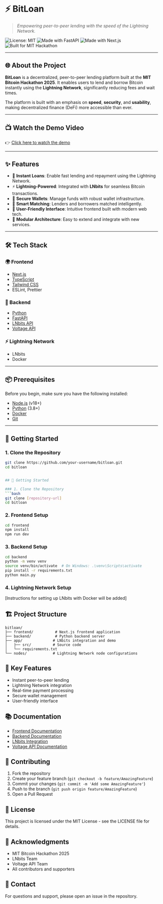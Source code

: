 # ⚡ BitLoan

> *Empowering peer-to-peer lending with the speed of the Lightning Network.*

![License: MIT](https://img.shields.io/badge/License-MIT-yellow.svg)
![Made with FastAPI](https://img.shields.io/badge/Backend-FastAPI-blue.svg)
![Made with Next.js](https://img.shields.io/badge/Frontend-Next.js-lightgrey.svg)
![Built for MIT Hackathon](https://img.shields.io/badge/MIT-Bitcoin_Hackathon_2025-orange.svg)

---

## 🌐 About the Project

**BitLoan** is a decentralized, peer-to-peer lending platform built at the **MIT Bitcoin Hackathon 2025**. It enables users to lend and borrow Bitcoin instantly using the **Lightning Network**, significantly reducing fees and wait times.

The platform is built with an emphasis on **speed**, **security**, and **usability**, making decentralized finance (DeFi) more accessible than ever.

---

## 📺 Watch the Demo Video

👉 [Click here to watch the demo](https://www.youtube.com/watch?v=qzWmGha4p5U&t=2s)  


---

## ✨ Features

- 💸 **Instant Loans**: Enable fast lending and repayment using the Lightning Network.
- ⚡ **Lightning-Powered**: Integrated with **LNbits** for seamless Bitcoin transactions.
- 🔐 **Secure Wallets**: Manage funds with robust wallet infrastructure.
- 🧠 **Smart Matching**: Lenders and borrowers matched intelligently.
- 🎯 **User-Friendly Interface**: Intuitive frontend built with modern web tech.
- 🔧 **Modular Architecture**: Easy to extend and integrate with new services.

---

## 🛠️ Tech Stack

### 🌍 Frontend
- [Next.js](https://nextjs.org/)
- [TypeScript](https://www.typescriptlang.org/)
- [Tailwind CSS](https://tailwindcss.com/)
- ESLint, Prettier

### 🧠 Backend
- [Python](https://www.python.org/)
- [FastAPI](https://fastapi.tiangolo.com/)
- [LNbits API](https://lnbits.com/)
- [Voltage API](https://voltage.cloud/)

### ⚡ Lightning Network
- LNbits
- Docker

---

## 📦 Prerequisites

Before you begin, make sure you have the following installed:

- [Node.js](https://nodejs.org/) (v18+)
- [Python](https://www.python.org/) (3.8+)
- [Docker](https://www.docker.com/)
- [Git](https://git-scm.com/)

---

## 🚀 Getting Started

### 1. Clone the Repository

```bash
git clone https://github.com/your-username/bitloan.git
cd bitloan


## 🚀 Getting Started

### 1. Clone the Repository
```bash
git clone [repository-url]
cd bitloan
```

### 2. Frontend Setup
```bash
cd frontend
npm install
npm run dev
```

### 3. Backend Setup
```bash
cd backend
python -m venv venv
source venv/bin/activate  # On Windows: .\venv\Scripts\activate
pip install -r requirements.txt
python main.py
```

### 4. Lightning Network Setup
[Instructions for setting up LNbits with Docker will be added]

## 🏗️ Project Structure

```
bitloan/
├── frontend/          # Next.js frontend application
├── backend/           # Python backend server
├── app/              # LNbits integration and demo
│   ├── src/          # Source code
│   └── requirements.txt
└── nodes/            # Lightning Network node configurations
```

## 🔑 Key Features

- Instant peer-to-peer lending
- Lightning Network integration
- Real-time payment processing
- Secure wallet management
- User-friendly interface

## 📚 Documentation

- [Frontend Documentation](frontend/README.md)
- [Backend Documentation](backend/README.md)
- [LNbits Integration](app/README.md)
- [Voltage API Documentation](backend/VOLTAGE_API.md)

## 🤝 Contributing

1. Fork the repository
2. Create your feature branch (`git checkout -b feature/AmazingFeature`)
3. Commit your changes (`git commit -m 'Add some AmazingFeature'`)
4. Push to the branch (`git push origin feature/AmazingFeature`)
5. Open a Pull Request

## 📝 License

This project is licensed under the MIT License - see the LICENSE file for details.

## 🙏 Acknowledgments

- MIT Bitcoin Hackathon 2025
- LNbits Team
- Voltage API Team
- All contributors and supporters

## 📧 Contact

For questions and support, please open an issue in the repository.

